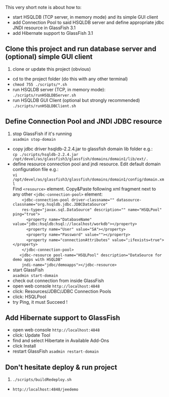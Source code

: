 This very short note is about how to:

* start HSQLDB (TCP server, in memory mode) and its simple GUI client  
* add Connection Pool to said HSQLDB server and define appropriate jdbc JNDI resource in GlassFish 3.1
* add Hibernate support to GlassFish 3.1


## Clone this project and run database server and (optional) simple GUI client

1. clone or update this project (obvious)
* cd to the project folder (do this with any other terminal)
* `chmod 755 ./scripts/*.sh` 
* run HSQLDB server (TCP, in memory mode):  
`./scripts/runHSQLDBServer.sh`
* run HSQLDB GUI Client (optional but strongly recommended)  
`./scripts/runHSQLDBClient.sh`


## Define Connection Pool and JNDI JDBC resource

1. stop GlassFish if it's running  
`asadmin stop-domain`
* copy jdbc driver hsqldb-2.2.4.jar to glassfish domain lib folder e.g.:  
`cp ./scripts/hsqldb-2.2.4.jar /opt/devel/as/glassfish3/glassfish/domains/domain1/lib/ext/.`
* define resource connection pool and jndi resource. Edit default domain configuration file e.g.:  
`vi /opt/devel/as/glassfish3/glassfish/domains/domain1/config/domain.xml`  
Find `<resource>` element. Copy&Paste following xml fragment next to any other `<jdbc-connection-pool>` element:    
`    <jdbc-connection-pool driver-classname="" datasource-classname="org.hsqldb.jdbc.JDBCDataSource"`  
`    res-type="javax.sql.DataSource" description="" name="HSQLPool" ping="true">`    
`      <property name="DatabaseName" value="jdbc:hsqldb:hsql://localhost/workdb"></property>`    
`      <property name="User" value="SA"></property>`   
`      <property name="Password" value=""></property>`    
`      <property name="connectionAttributes" value=";ifexists=true"></property>`    
`    </jdbc-connection-pool>`    
`    <jdbc-resource pool-name="HSQLPool" description="DataSource for demo apps with HSQLDB" `  
`    jndi-name="jdbc/demoapps"></jdbc-resource>`        
* start GlassFish  
`asadmin start-domain`
* check out connection from inside GlassFish
 * open web console `http://localhost:4848` 
 * click: Resources/JDBC/JDBC Connection Pools
 * click: HSQLPool
 * try Ping, it must Succeed !
 
## Add Hibernate support to GlassFish

* open web console `http://localhost:4848` 
* click: Update Tool
* find and select Hibertate in Available Add-Ons
* click Install
* restart GlassFish
`asadmin restart-domain`

## Don't hesitate deploy & run project
1. `./scripts/buildRedeploy.sh`
* `http://localhost:4848/jeedemo` 
